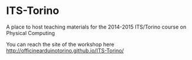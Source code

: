 # ITS-Torino
A place to host teaching materials for the 2014-2015 ITS/Torino course on Physical Computing

You can reach the site of the workshop here http://officinearduinotorino.github.io/ITS-Torino/
